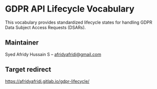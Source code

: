 
# GDPR API Lifecycle Vocabulary

This vocabulary provides standardized lifecycle states for handling GDPR Data Subject Access Requests (DSARs).

## Maintainer
Syed Afridy Hussain S – afridyafridi@gmail.com

## Target redirect
https://afridyafridi.gitlab.io/gdpr-lifecycle/
